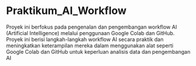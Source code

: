 # Praktikum_AI_Workflow
Proyek ini berfokus pada pengenalan dan pengembangan workflow AI (Artificial Intelligence) melalui penggunaan Google Colab dan GitHub. Proyek ini berisi langkah-langkah workflow AI secara praktik dan meningkatkan keterampilan mereka dalam menggunakan alat seperti Google Colab dan GitHub untuk keperluan analisis data dan pengembangan AI
